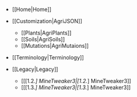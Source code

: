 - [[Home|Home]]

- [[Customization|AgriJSON]]
  - [[Plants|AgriPlants]]
  - [[Soils|AgriSoils]]
  - [[Mutations|AgriMutaions]]

- [[Terminology|Terminology]]

- [[Legacy|Legacy]]
  - [[[1.2.*] MineTweaker3|[1.2.*] MineTweaker3]]
  - [[[1.3.*] MineTweaker3|[1.3.*] MineTweaker3]]

